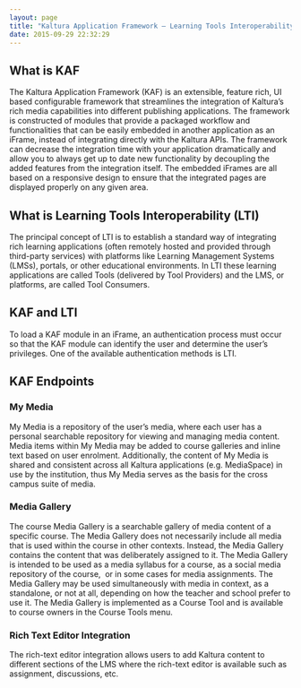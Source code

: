 ```yaml
---
layout: page
title: "Kaltura Application Framework – Learning Tools Interoperability (LTI) Overview"
date: 2015-09-29 22:32:29
---
```


<h2>
    What is KAF
  </h2>
  
  <p>
    The Kaltura Application Framework (KAF) is an extensible, feature rich, UI based configurable framework that streamlines the integration of Kaltura’s rich media capabilities into different publishing applications. The framework is constructed of modules that provide a packaged workflow and functionalities that can be easily embedded in another application as an iFrame, instead of integrating directly with the Kaltura APIs. The framework can decrease the integration time with your application dramatically and allow you to always get up to date new functionality by decoupling the added features from the integration itself. The embedded iFrames are all based on a responsive design to ensure that the integrated pages are displayed properly on any given area.
  </p>
  
  <h2>
    What is Learning Tools Interoperability (LTI)
  </h2>
  
  <p>
    The principal concept of LTI is to establish a standard way of integrating rich learning applications (often remotely hosted and provided through third-party services) with platforms like Learning Management Systems (LMSs), portals, or other educational environments. In LTI these learning applications are called Tools (delivered by Tool Providers) and the LMS, or platforms, are called Tool Consumers.
  </p>
  
  <h2>
    KAF and LTI
  </h2>
  
  <p>
    To load a KAF module in an iFrame, an authentication process must occur so that the KAF module can identify the user and determine the user’s privileges. One of the available authentication methods is LTI.
  </p>
  
  <h2>
    KAF Endpoints
  </h2>
  
  <h3>
    My Media
  </h3>
  
  <p>
    My Media is a repository of the user’s media, where each user has a personal searchable repository for viewing and managing media content. Media items within My Media may be added to course galleries and inline text based on user enrolment. Additionally, the content of My Media is shared and consistent across all Kaltura applications (e.g. MediaSpace) in use by the institution, thus My Media serves as the basis for the cross campus suite of media.
  </p>
  
  <h3>
    Media Gallery
  </h3>
  
  <p>
    The course Media Gallery is a searchable gallery of media content of a specific course. The Media Gallery does not necessarily include all media that is used within the course in other contexts. Instead, the Media Gallery contains the content that was deliberately assigned to it. The Media Gallery is intended to be used as a media syllabus for a course, as a social media repository of the course,  or in some cases for media assignments. The Media Gallery may be used simultaneously with media in context, as a standalone, or not at all, depending on how the teacher and school prefer to use it. The Media Gallery is implemented as a Course Tool and is available to course owners in the Course Tools menu.
  </p>
  
  <h3>
    Rich Text Editor Integration
  </h3>
  
  <p>
    The rich-text editor integration allows users to add Kaltura content to different sections of the LMS where the rich-text editor is available such as assignment, discussions, etc.
  </p>